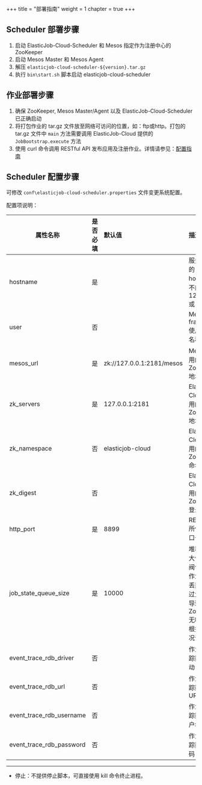 +++
title = "部署指南"
weight = 1
chapter = true
+++

## Scheduler 部署步骤

1. 启动 ElasticJob-Cloud-Scheduler 和 Mesos 指定作为注册中心的 ZooKeeper
1. 启动 Mesos Master 和 Mesos Agent
1. 解压 `elasticjob-cloud-scheduler-${version}.tar.gz`
1. 执行 `bin\start.sh` 脚本启动 elasticjob-cloud-scheduler

## 作业部署步骤

1. 确保 ZooKeeper, Mesos Master/Agent 以及 ElasticJob-Cloud-Scheduler 已正确启动
1. 将打包作业的 tar.gz 文件放至网络可访问的位置，如：ftp或http。打包的 tar.gz 文件中 `main` 方法需要调用 ElasticJob-Cloud 提供的 `JobBootstrap.execute` 方法
1. 使用 curl 命令调用 RESTful API 发布应用及注册作业。详情请参见：[配置指南](/cn/user-manual/elasticjob-cloud/configuration)

## Scheduler 配置步骤

可修改 `conf\elasticjob-cloud-scheduler.properties` 文件变更系统配置。

配置项说明：

| 属性名称                  | 是否必填 | 默认值                     | 描述                                                                                       |
| ------------------------ |:------- |:------------------------- |:------------------------------------------------------------------------------------------ |
| hostname                 | 是      |                           | 服务器真实的 IP 或 hostname，不能是 127.0.0.1 或 localhost                                    |
| user                     | 否      |                           | Mesos framework 使用的用户名称                                                               |
| mesos_url                | 是      | zk://127.0.0.1:2181/mesos | Mesos 所使用的 ZooKeeper 地址                                                                |
| zk_servers               | 是      | 127.0.0.1:2181            | ElasticJob-Cloud 所使用的 ZooKeeper 地址                                                     |
| zk_namespace             | 否      | elasticjob-cloud          | ElasticJob-Cloud 所使用的 ZooKeeper 命名空间                                                  |
| zk_digest                | 否      |                           | ElasticJob-Cloud 所使用的 ZooKeeper 登录凭证                                                  |
| http_port                | 是      | 8899                      | RESTful API 所使用的端口号                                                                    |
| job_state_queue_size     | 是      | 10000                     | 堆积作业最大值, 超过此阀值的堆积作业将直接丢弃。阀值过大可能会导致 ZooKeeper 无响应，应根据实测情况调整 |
| event_trace_rdb_driver   | 否      |                           | 作业事件追踪数据库驱动                                                                         |
| event_trace_rdb_url      | 否      |                           | 作业事件追踪数据库 URL                                                                         |
| event_trace_rdb_username | 否      |                           | 作业事件追踪数据库用户名                                                                       |
| event_trace_rdb_password | 否      |                           | 作业事件追踪数据库密码                                                                         |

***

* 停止：不提供停止脚本，可直接使用 kill 命令终止进程。

